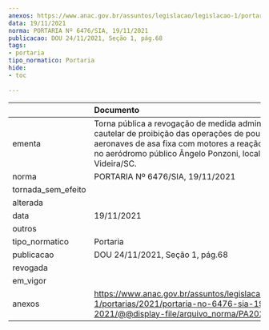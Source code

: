 ```yaml
---
anexos: https://www.anac.gov.br/assuntos/legislacao/legislacao-1/portarias/2021/portaria-no-6476-sia-19-11-2021/@@display-file/arquivo_norma/PA2021-6476.pdf
data: 19/11/2021
norma: PORTARIA Nº 6476/SIA, 19/11/2021
publicacao: DOU 24/11/2021, Seção 1, pág.68
tags:
- portaria
tipo_normatico: Portaria
hide: 
- toc 
 
---
```


|                    | Documento                                                                                                                                                                                                                 |
|:-------------------|:--------------------------------------------------------------------------------------------------------------------------------------------------------------------------------------------------------------------------|
| ementa             | Torna pública a revogação de medida administrativa cautelar de proibição das operações de pouso de aeronaves de asa fixa com motores a reação (turbojatos) no aeródromo público Ângelo Ponzoni, localizado em Videira/SC. |
| norma              | PORTARIA Nº 6476/SIA, 19/11/2021                                                                                                                                                                                          |
| tornada_sem_efeito |                                                                                                                                                                                                                           |
| alterada           |                                                                                                                                                                                                                           |
| data               | 19/11/2021                                                                                                                                                                                                                |
| outros             |                                                                                                                                                                                                                           |
| tipo_normatico     | Portaria                                                                                                                                                                                                                  |
| publicacao         | DOU 24/11/2021, Seção 1, pág.68                                                                                                                                                                                           |
| revogada           |                                                                                                                                                                                                                           |
| em_vigor           |                                                                                                                                                                                                                           |
| anexos             | https://www.anac.gov.br/assuntos/legislacao/legislacao-1/portarias/2021/portaria-no-6476-sia-19-11-2021/@@display-file/arquivo_norma/PA2021-6476.pdf                                                                      |